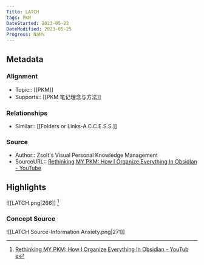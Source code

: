 ```yaml
---
Title: LATCH
tags: PKM
DateStarted: 2023-05-22
DateModified: 2023-05-25
Progress: NaN%
---
```

## Metadata
### Alignment
- Topic:: [[PKM]]
- Supports:: [[PKM 笔记理念与方法]]
### Relationships
- Similar:: [[Folders or Links-A.C.C.E.S.S.]]
### Source
- Author:: Zsolt's Visual Personal Knowledge Management
- SourceURL:: [Rethinking MY PKM: How I Organize Everything In Obsidian - YouTube](https://www.youtube.com/watch?v=nJ660t5ku9A)
## Highlights
![[LATCH.png|266]] [^1]
### Concept Source
![[LATCH Source-Information Anxiety.png|271]]
[^1]: [Rethinking MY PKM: How I Organize Everything In Obsidian - YouTub  
e](https://www.youtube.com/watch?v=nJ660t5ku9A)
